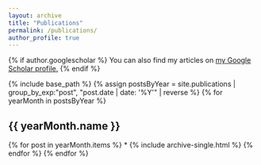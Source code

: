 ```yaml
---
layout: archive
title: "Publications"
permalink: /publications/
author_profile: true
---
```


{% if author.googlescholar %}
  You can also find my articles on <u><a href="{{author.googlescholar}}">my Google Scholar profile</a>.</u>
{% endif %}

{% include base_path %}
{% assign postsByYear = site.publications | group_by_exp:"post", "post.date | date: '%Y'" | reverse %}
{% for yearMonth in postsByYear %}
  <h2>{{ yearMonth.name }}</h2>
      {% for post in yearMonth.items %}
       * {% include archive-single.html %}
      {% endfor %}
{% endfor %}

